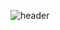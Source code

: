 
![header](https://capsule-render.vercel.app/api?type=waving&color=timeGradient&height=250&fontAlign=50&fontAlignY=50&text=😊Happy%20you're%20here%20on%20Yejin’s%20GitHub%20😊&animation=twinkling&fontSize=30)

